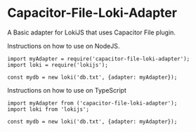 # Capacitor-File-Loki-Adapter
A Basic adapter for LokiJS that uses Capacitor File plugin.

Instructions on how to use on NodeJS.
```
import myAdapter = require('capacitor-file-loki-adapter');
import loki = require('lokijs');

const mydb = new loki('db.txt', {adapter: myAdapter});
```

Instructions on how to use on TypeScript
```
import myAdapter from ('capacitor-file-loki-adapter');
import loki from 'lokijs';

const mydb = new loki('db.txt', {adapter: myAdapter});
```
